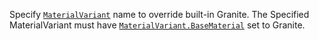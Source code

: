 Specify [`MaterialVariant`](https://create.roblox.com/docs/reference/engine/classes/MaterialVariant) name to override built-in Granite. The
Specified MaterialVariant must have [`MaterialVariant.BaseMaterial`](https://create.roblox.com/docs/reference/engine/classes/MaterialVariant#BaseMaterial)
set to Granite.